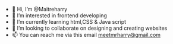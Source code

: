 - 👋 Hi, I’m @Maitreharry
- 👀 I’m interested in frontend developing 
- 🌱 I’m currently learning html,CSS & Java script 
- 💞️ I’m looking to collaborate on designing and creating websites 
- 📫 You can reach me via this email meetmrharry@gmail.com 

<!---
Maitreharry/Maitreharry is a ✨ special ✨ repository because its `README.md` (this file) appears on your GitHub profile.
You can click the Preview link to take a look at your changes.
--->
